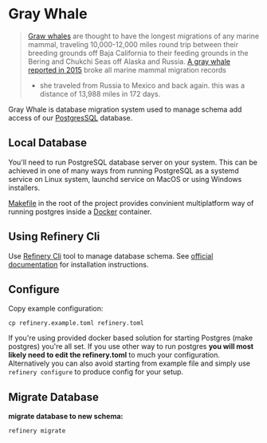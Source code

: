 # Gray Whale

> [Graw whales](https://en.wikipedia.org/wiki/Gray_whale) are thought to have the longest migrations of any marine mammal,
> traveling 10,000-12,000 miles round trip between their breeding grounds off Baja California
> to their feeding grounds in the Bering and Chukchi Seas off Alaska and Russia.
> [A gray whale reported in 2015](https://www.livescience.com/50487-western-gray-whale-migration.html)
> broke all marine mammal migration records
> - she traveled from Russia to Mexico and back again.
> this was a distance of 13,988 miles in 172 days.

Gray Whale is database migration system used to manage schema add access of our [PostgresSQL](https://www.postgresql.org/) database.

## Local Database

You'll need to run PostgreSQL database server on your system. This can be achieved in one of many ways
from running PostgreSQL as a systemd service on Linux system, launchd service on MacOS or using Windows installers.

[Makefile](../Makefile) in the root of the project provides convinient multiplatform way of running postgres
inside a [Docker](https://www.docker.com/) container.

## Using Refinery Cli

Use [Refinery Cli](https://github.com/rust-db/refinery) tool to manage database schema.
See [official documentation](https://crates.io/crates/refinery_cli) for installation instructions.

## Configure

Copy example configuration:

```
cp refinery.example.toml refinery.toml
```

If you're using provided docker based solution for starting Postgres (make postgres)
you're all set. If you use other way to run postgres __you will most likely need to edit the refinery.toml__
to much your configuration. Alternatively you can also avoid starting from example file and
simply use `refinery configure` to produce config for your setup.

## Migrate Database

**migrate database to new schema:**

```bash
refinery migrate
```
